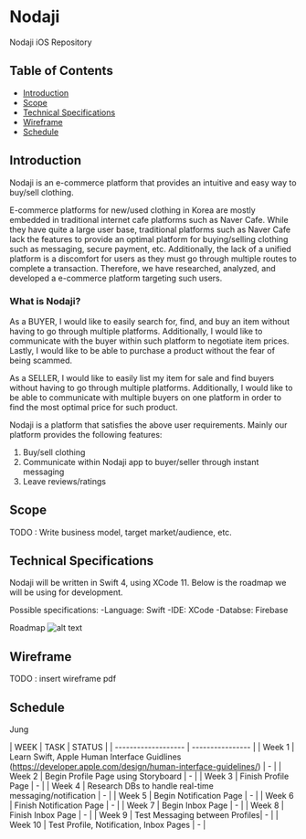 # Nodaji
Nodaji iOS Repository

## Table of Contents

- [Introduction](#introduction)
- [Scope](#scope)
- [Technical Specifications](#technicalspecification)
- [Wireframe](#wireframe)
- [Schedule](#schedule)

## Introduction
Nodaji is an e-commerce platform that provides an intuitive and easy way to buy/sell clothing.

E-commerce platforms for new/used clothing in Korea are mostly embedded in traditional internet cafe platforms such as Naver Cafe. While they have quite a large user base, traditional platforms such as Naver Cafe lack the features to provide an optimal platform for buying/selling clothing such as messaging, secure payment, etc. Additionally, the lack of a unified platform is a discomfort for users as they must go through multiple routes to complete a transaction. Therefore, we have researched, analyzed, and developed a e-commerce platform targeting such users.


### What is Nodaji?
As a BUYER, I would like to easily search for, find, and buy an item without having to go through multiple platforms. Additionally, I would like to communicate with the buyer within such platform to negotiate item prices. Lastly, I would like to be able to purchase a product without the fear of being scammed.

As a SELLER, I would like to easily list my item for sale and find buyers without having to go through multiple platforms. Additionally, I would like to be able to communicate with multiple buyers on one platform in order to find the most optimal price for such product.

Nodaji is a platform that satisfies the above user requirements. Mainly our platform provides the following features:
  1. Buy/sell clothing
  2. Communicate within Nodaji app to buyer/seller through instant messaging
  3. Leave reviews/ratings

## Scope
TODO : Write business model, target market/audience, etc. 

## Technical Specifications
Nodaji will be written in Swift 4, using XCode 11. Below is the roadmap we will be using for development.

Possible specifications:
-Language: Swift
-IDE: XCode
-Databse: Firebase


Roadmap
![alt text](https://i.redd.it/ix44k24k9ik01.png)

## Wireframe
TODO : insert wireframe pdf

## Schedule

Jung

|       WEEK        |      TASK        |          STATUS    |
| ------------------- | ---------------- |
| Week 1  | Learn Swift, Apple Human Interface Guidlines (https://developer.apple.com/design/human-interface-guidelines/) |  -   |
| Week 2  | Begin Profile Page using Storyboard  |  -  |
| Week 3 | Finish Profile Page |  -  |
| Week 4 | Research DBs to handle real-time messaging/notification |  -  |
| Week 5 | Begin Notification Page |  -  |
| Week 6 | Finish Notification Page |  -  |
| Week 7 | Begin Inbox Page |  -  |
| Week 8 | Finish Inbox Page |  -  |
| Week 9 | Test Messaging between Profiles|  -  |
| Week 10 | Test Profile, Notification, Inbox Pages |  -  |
